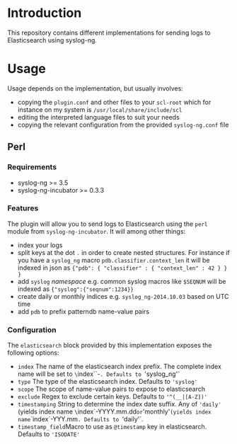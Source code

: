 # Introduction

This repository contains different implementations for sending logs to Elasticsearch
using syslog-ng.

# Usage

Usage depends on the implementation, but usually involves:

* copying the `plugin.conf` and other files to your `scl-root`
  which for instance on my system is `/usr/local/share/include/scl`
* editing the interpreted language files to suit your needs
* copying the relevant configuration from the provided `syslog-ng.conf` file

## Perl

### Requirements

* syslog-ng >= 3.5
* syslog-ng-incubator >= 0.3.3

### Features

The plugin will allow you to send logs to Elasticsearch using the `perl` module from `syslog-ng-incubator`. It will among other things:

* index your logs
* split keys at the dot `.` in order to create nested structures. For instance if you have a `syslog_ng` macro `pdb.classifier.context_len` it will be indexed in json as `{"pdb": { "classifier" : { "context_len" : 42 } } }`
* add `syslog` *namespace* e.g. common syslog macros like `$SEQNUM` will be indexed as `{"syslog":{"seqnum":1234}}`
* create daily or monthly indices e.g. `syslog_ng-2014.10.03` based on UTC time
* add `pdb` to prefix patterndb name-value pairs

### Configuration

The `elasticsearch` block provided by this implementation exposes the following options:

* `index` The name of the elasticsearch index prefix. The complete index name will be set to `\`index``-<timestamping-string>`. Defaults to `'syslog_ng'`
* `type` The type of the elasticsearch index. Defaults to `'syslog'`
* `scope` The scope of name-value pairs to expose to elasticsearch
* `exclude` Regex to exclude certain keys. Defaults to `'^(__|[A-Z])'`
* `timestamping` String to determine the index date suffix. Any of `'daily'` (yields index name `\`index\`-YYYY.mm.dd` or `'monthly'` (yields index name `\`index\`-YYY.mm`. Defaults to `'daily'`.
* `timestamp_field`Macro to use as `@timestamp` key in elasticsearch. Defaults to `'ISODATE'`
